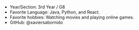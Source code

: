 - Year/Section:  3rd Year / G8
- Favorite Language: Java, Python, and React.
- Favorite hobbies: Watching movies and playing online games.
- GitHub: @xaviersabornido
